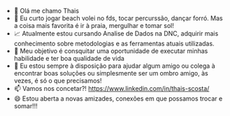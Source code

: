 - 👋 Olá me chamo Thais
- 👀 Eu curto jogar beach volei no fds, tocar percurssão, dançar forró. Mas a coisa mais favorita é ir à praia, mergulhar e tomar sol! 
- 📈 Atualmente estou cursando Analise de Dados na DNC, adquirir mais conhecimento sobre metodologias e as ferramentas atuais utilizadas.
- 🥇 Meu objetivo é consquitar uma oportunidade de executar minhas habilidade e ter boa qualidade de vida
- 💞️ Eu estou sempre à disposição para ajudar algum amigo ou colega à encontrar boas soluções ou simplesmente ser um ombro amigo, às vezes, é só o que precisamos!
- 📫 Vamos nos concetar?! https://www.linkedin.com/in/thais-scosta/
- 😄 Estou aberta a novas amizades, conexões em que possamos trocar e somar!!!

<!---
thais071985/thais071985 is a ✨ special ✨ repository because its `README.md` (this file) appears on your GitHub profile.
You can click the Preview link to take a look at your changes.
--->
